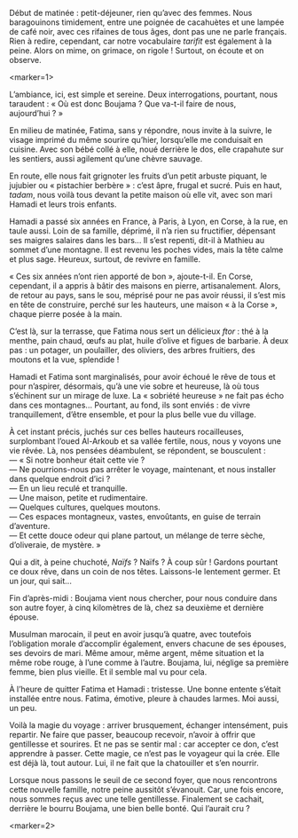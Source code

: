 ﻿Début de matinée : petit-déjeuner, rien qu’avec des femmes.
Nous baragouinons timidement, entre une poignée de cacahuètes et une lampée de café noir, avec ces rifaines de tous âges, dont pas une ne parle français.
Rien à redire, cependant, car notre vocabulaire *tarifit* est également à la peine.
Alors on mime, on grimace, on rigole !
Surtout, on écoute et on observe.

<marker=1>

L’ambiance, ici, est simple et sereine.
Deux interrogations, pourtant, nous taraudent : « Où est donc Boujama ? Que va-t-il faire de nous, aujourd’hui ? »

En milieu de matinée, Fatima, sans y répondre, nous invite à la suivre, le visage imprimé du même sourire qu’hier, lorsqu’elle me conduisait en cuisine.
Avec son bébé collé à elle, noué derrière le dos, elle crapahute sur les sentiers, aussi agilement qu’une chèvre sauvage.

En route, elle nous fait grignoter les fruits d’un petit arbuste piquant, le jujubier ou « pistachier berbère » : c’est âpre, frugal et sucré.
Puis en haut, *tadam*, nous voilà tous devant la petite maison où elle vit, avec son mari Hamadi et leurs trois enfants.

Hamadi a passé six années en France, à Paris, à Lyon, en Corse, à la rue, en taule aussi.
Loin de sa famille, déprimé, il n’a rien su fructifier, dépensant ses maigres salaires dans les bars...
Il s’est repenti, dit-il à Mathieu au sommet d’une montagne.
Il est revenu les poches vides, mais la tête calme et plus sage.
Heureux, surtout, de revivre en famille.

« Ces six années n’ont rien apporté de bon », ajoute-t-il.
En Corse, cependant, il a appris à bâtir des maisons en pierre, artisanalement.
Alors, de retour au pays, sans le sou, méprisé pour ne pas avoir réussi, il s’est mis en tête de construire, perché sur les hauteurs, une maison « à la Corse », chaque pierre posée à la main.

C’est là, sur la terrasse, que Fatima nous sert un délicieux *ftor* : thé à la menthe, pain chaud, œufs au plat, huile d’olive et figues de barbarie.
À deux pas : un potager, un poulailler, des oliviers, des arbres fruitiers, des moutons et la vue, splendide !

Hamadi et Fatima sont marginalisés, pour avoir échoué le rêve de tous et pour n’aspirer, désormais, qu’à une vie sobre et heureuse, là où tous s’échinent sur un mirage de luxe.
La « sobriété heureuse » ne fait pas écho dans ces montagnes...
Pourtant, au fond, ils sont enviés : de vivre tranquillement, d’être ensemble, et pour la plus belle vue du village.

À cet instant précis, juchés sur ces belles hauteurs rocailleuses, surplombant l’oued Al-Arkoub et sa vallée fertile, nous, nous y voyons une vie rêvée.
Là, nos pensées déambulent, se répondent, se bousculent :  
— « Si notre bonheur était cette vie ?  
— Ne pourrions-nous pas arrêter le voyage, maintenant, et nous   installer dans quelque endroit d’ici ?  
— En un lieu reculé et tranquille.  
— Une maison, petite et rudimentaire.  
— Quelques cultures, quelques moutons.  
— Ces espaces montagneux, vastes, envoûtants, en guise de terrain d’aventure.  
— Et cette douce odeur qui plane partout, un mélange de terre sèche, d’oliveraie, de mystère. »

Qui a dit, à peine chuchoté, *Naïfs* ?
Naïfs ? À coup sûr !
Gardons pourtant ce doux rêve, dans un coin de nos têtes.
Laissons-le lentement germer.
Et un jour, qui sait...

Fin d’après-midi : Boujama vient nous chercher, pour nous conduire dans son autre foyer, à cinq kilomètres de là, chez sa deuxième et dernière épouse.

Musulman marocain, il peut en avoir jusqu’à quatre, avec toutefois l’obligation morale d’accomplir également, envers chacune de ses épouses, ses devoirs de mari.
Même amour, même argent, même situation et la même robe rouge, à l’une comme à l’autre.
Boujama, lui, néglige sa première femme, bien plus vieille.
Et il semble mal vu pour cela.

À l’heure de quitter Fatima et Hamadi : tristesse.
Une bonne entente s’était installée entre nous.
Fatima, émotive, pleure à chaudes larmes.
Moi aussi, un peu.

Voilà la magie du voyage : arriver brusquement, échanger intensément, puis repartir.
Ne faire que passer, beaucoup recevoir, n’avoir à offrir que gentillesse et sourires.
Et ne pas se sentir mal : car accepter ce don, c’est apprendre à passer.
Cette magie, ce n’est pas le voyageur qui la crée.
Elle est déjà là, tout autour.
Lui, il ne fait que la chatouiller et s’en nourrir.

Lorsque nous passons le seuil de ce second foyer, que nous rencontrons cette nouvelle famille, notre peine aussitôt s’évanouit.
Car, une fois encore, nous sommes reçus avec une telle gentillesse.
Finalement se cachait, derrière le bourru Boujama, une bien belle bonté. Qui l’aurait cru ?

<marker=2>
